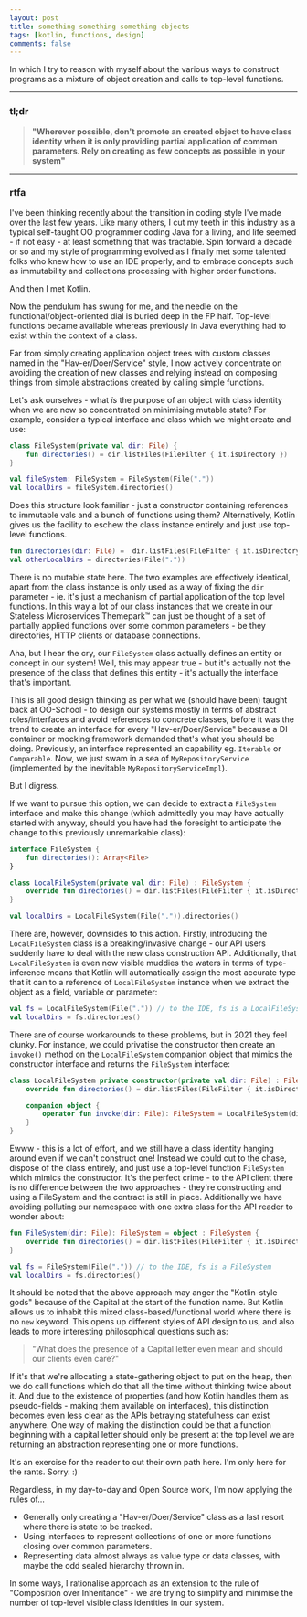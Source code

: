 ```yaml
---
layout: post 
title: something something something objects
tags: [kotlin, functions, design]
comments: false
---
```


In which I try to reason with myself about the various ways to construct programs as a mixture of object creation and calls to top-level functions.

<hr/>

### tl;dr
> **"Wherever possible, don't promote an created object to have class identity when it is only providing partial application of common parameters. Rely on creating as few concepts as possible in your system"**

<hr/>

### rtfa

I've been thinking recently about the transition in coding style I've made over the last few years. Like many others, I cut my teeth in this industry as a typical self-taught OO programmer coding Java for a living, and life seemed - if not easy - at least something that was tractable. Spin forward a decade or so and my style of programming evolved as I finally met some talented folks who knew how to use an IDE properly, and to embrace concepts such as immutability and collections processing with higher order functions.

And then I met Kotlin.

Now the pendulum has swung for me, and the needle on the functional/object-oriented dial is buried deep in the FP half. Top-level functions became available whereas previously in Java everything had to exist within the context of a class.

Far from simply creating application object trees with custom classes named in the "Hav-er/Doer/Service" style, I now actively concentrate on avoiding the creation of new classes and relying instead on composing things from simple abstractions created by calling simple functions.

Let's ask ourselves - what *is* the purpose of an object with class identity when we are now so concentrated on minimising mutable state? For example, consider a typical interface and class which we might create and use:

```kotlin
class FileSystem(private val dir: File) {
    fun directories() = dir.listFiles(FileFilter { it.isDirectory })
}

val fileSystem: FileSystem = FileSystem(File("."))
val localDirs = fileSystem.directories()
```

Does this structure look familiar - just a constructor containing references to immutable vals and a bunch of functions using them? Alternatively, Kotlin gives us the facility to eschew the class instance entirely and just use top-level functions.

```kotlin
fun directories(dir: File) =  dir.listFiles(FileFilter { it.isDirectory })
val otherLocalDirs = directories(File("."))
```

There is no mutable state here. The two examples are effectively identical, apart from the class instance is only used as a way of fixing the `dir` parameter - ie. it's just a mechanism of partial application of the top level functions. In this way a lot of our class instances that we create in our Stateless Microservices Themepark™ can just be thought of a set of partially applied functions over some common parameters - be they directories, HTTP clients or database connections. 

Aha, but I hear the cry, our `FileSystem` class actually defines an entity or concept in our system! Well, this may appear true - but it's actually not the presence of the class that defines this entity - it's actually the interface that's important. 

This is all good design thinking as per what we (should have been) taught back at OO-School - to design our systems mostly in terms of abstract roles/interfaces and avoid references to concrete classes, before it was the trend to create an interface for every "Hav-er/Doer/Service" because a DI container or mocking framework demanded that's what you should be doing. Previously, an interface represented an capability eg. `Iterable` or `Comparable`. Now, we just swam in a sea of `MyRepositoryService` (implemented by the inevitable `MyRepositoryServiceImpl`).

But I digress.

If we want to pursue this option, we can decide to extract a `FileSystem` interface and make this change (which admittedly you may have actually started with anyway, should you have had the foresight to anticipate the change to this previously unremarkable class):

```kotlin
interface FileSystem {
    fun directories(): Array<File>
}

class LocalFileSystem(private val dir: File) : FileSystem {
    override fun directories() = dir.listFiles(FileFilter { it.isDirectory })
}

val localDirs = LocalFileSystem(File(".")).directories()
```

There are, however, downsides to this action. Firstly, introducing the `LocalFileSystem` class is a breaking/invasive change - our API users suddenly have to deal with the new class construction API. Additionally, that `LocalFileSystem` is even now visible muddies the waters in terms of type-inference means that Kotlin will automatically assign the most accurate type that it can to a reference of `LocalFileSystem` instance when we extract the object as a field, variable or parameter:

```kotlin
val fs = LocalFileSystem(File(".")) // to the IDE, fs is a LocalFileSystem
val localDirs = fs.directories()
```

There are of course workarounds to these problems, but in 2021 they feel clunky. For instance, we could privatise the constructor then create an `invoke()` method on the `LocalFileSystem` companion object that mimics the constructor interface and returns the `FileSystem` interface:

```kotlin
class LocalFileSystem private constructor(private val dir: File) : FileSystem {
    override fun directories() = dir.listFiles(FileFilter { it.isDirectory })

    companion object {
        operator fun invoke(dir: File): FileSystem = LocalFileSystem(dir)
    }
}
```

Ewww - this is a lot of effort, and we still have a class identity hanging around even if we can't construct one! Instead we could cut to the chase, dispose of the class entirely, and just use a top-level function `FileSystem` which mimics the constructor. It's the perfect crime - to the API client there is no difference between the two approaches - they're constructing and using a FileSystem and the contract is still in place. Additionally we have avoiding polluting our namespace with one extra class for the API reader to wonder about:

```kotlin
fun FileSystem(dir: File): FileSystem = object : FileSystem {
    override fun directories() = dir.listFiles(FileFilter { it.isDirectory })
}

val fs = FileSystem(File(".")) // to the IDE, fs is a FileSystem
val localDirs = fs.directories()
```

It should be noted that the above approach may anger the "Kotlin-style gods" because of the Capital at the start of the function name. But Kotlin allows us to inhabit this mixed class-based/functional world where there is no `new` keyword. This opens up different styles of API design to us, and also leads to more interesting philosophical questions such as:

> "What does the presence of a Capital letter even mean and should our clients even care?"

If it's that we're allocating a state-gathering object to put on the heap, then we do call functions which do that all the time without thinking twice about it. And due to the existence of properties (and how Kotlin handles them as pseudo-fields - making them available on interfaces), this distinction becomes even less clear as the APIs betraying statefulness can exist anywhere. One way of making the distinction could be that a function beginning with a capital letter should only be present at the top level we are returning an abstraction representing one or more functions.

It's an exercise for the reader to cut their own path here. I'm only here for the rants. Sorry. :)

Regardless, in my day-to-day and Open Source work, I'm now applying the rules of...
- Generally only creating a "Hav-er/Doer/Service" class as a last resort where there is state to be tracked.
- Using interfaces to represent collections of one or more functions closing over common parameters.
- Representing data almost always as value type or data classes, with maybe the odd sealed hierarchy thrown in.

In some ways, I rationalise approach as an extension to the rule of "Composition over Inheritance" - we are trying to simplify and minimise the number of top-level visible class identities in our system.

